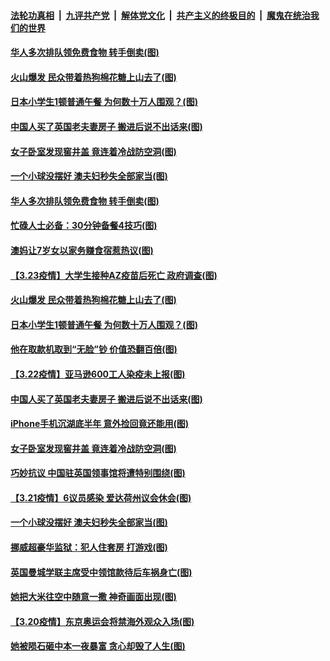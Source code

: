 ####  [法轮功真相](../../../../basic/blob/master/README.md?t=03241801) &nbsp;|&nbsp; [九评共产党](../../../../9ping.md/blob/master/README.md?t=03241801) &nbsp;|&nbsp; [解体党文化](../../../../jtdwh.md/blob/master/README.md?t=03241801)  &nbsp;|&nbsp; [共产主义的终极目的](../../../../gczydzjmd.md/blob/master/README.md?t=03241801) &nbsp;|&nbsp; [魔鬼在统治我们的世界](../../../../mgztzwmdsj.md/blob/master/README.md?t=03241801) 

#### [华人多次排队领免费食物 转手倒卖(图)](../pages/p3/966529.md?t=03241801) 

#### [火山爆发 民众带着热狗棉花糖上山去了(图)](../pages/p3/966482.md?t=03241801) 

#### [日本小学生1顿普通午餐 为何数十万人围观？(图)](../pages/p3/966466.md?t=03241801) 

#### [中国人买了英国老夫妻房子 搬进后说不出话来(图)](../pages/p3/966389.md?t=03241801) 

#### [女子卧室发现窖井盖 竟连着冷战防空洞(图)](../pages/p3/966326.md?t=03241801) 

#### [一个小球没摆好 澳夫妇秒失全部家当(图)](../pages/p3/966283.md?t=03241801) 

#### [华人多次排队领免费食物 转手倒卖(图)](../pages/p3/966529.md?t=03241801) 

#### [忙碌人士必备：30分钟备餐4技巧(图)](../pages/p3/966538.md?t=03241801) 

#### [澳妈让7岁女以家务赚食宿惹热议(图)](../pages/p3/966537.md?t=03241801) 

#### [【3.23疫情】大学生接种AZ疫苗后死亡 政府调查(图)](../pages/p3/966504.md?t=03241801) 

#### [火山爆发 民众带着热狗棉花糖上山去了(图)](../pages/p3/966482.md?t=03241801) 

#### [日本小学生1顿普通午餐 为何数十万人围观？(图)](../pages/p3/966466.md?t=03241801) 

#### [他在取款机取到“无脸”钞 价值恐翻百倍(图)](../pages/p3/966443.md?t=03241801) 

#### [【3.22疫情】亚马逊600工人染疫未上报(图)](../pages/p3/966403.md?t=03241801) 

#### [中国人买了英国老夫妻房子 搬进后说不出话来(图)](../pages/p3/966389.md?t=03241801) 

#### [iPhone手机沉湖底半年 意外捡回竟还能用(图)](../pages/p3/966377.md?t=03241801) 

#### [女子卧室发现窖井盖 竟连着冷战防空洞(图)](../pages/p3/966326.md?t=03241801) 

#### [巧妙抗议 中国驻英国领事馆将遭特别围绕(图)](../pages/p3/966307.md?t=03241801) 

#### [【3.21疫情】6议员感染 爱达荷州议会休会(图)](../pages/p3/966287.md?t=03241801) 

#### [一个小球没摆好 澳夫妇秒失全部家当(图)](../pages/p3/966283.md?t=03241801) 

#### [挪威超豪华监狱：犯人住套房 打游戏(图)](../pages/p3/966279.md?t=03241801) 

#### [英国曼城学联主席受中领馆款待后车祸身亡(图)](../pages/p3/966247.md?t=03241801) 

#### [她把大米往空中随意一撒 神奇画面出现(图)](../pages/p3/966225.md?t=03241801) 


#### [【3.20疫情】东京奥运会将禁海外观众入场(图)](../pages/p3/966210.md?t=03241801) 

#### [她被陨石砸中本一夜暴富 贪心却毁了人生(图)](../pages/p3/965990.md?t=03241801) 

